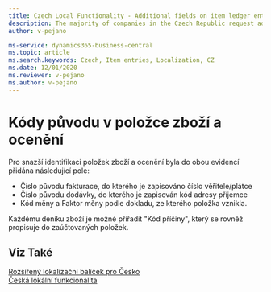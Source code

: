 ```yaml
---
title: Czech Local Functionality - Additional fields on item ledger entries and value entries | Microsoft Docs
description: The majority of companies in the Czech Republic request additional fields on item ledger entries and value entries.
author: v-pejano

ms-service: dynamics365-business-central
ms.topic: article
ms.search.keywords: Czech, Item entries, Localization, CZ
ms.date: 12/01/2020
ms.reviewer: v-pejano
ms.author: v-pejano
---
```



# Kódy původu v položce zboží a ocenění

Pro snazší identifikaci položek zboží a ocenění byla do obou evidencí přidána následující pole:

- Číslo původu fakturace, do kterého je zapisováno číslo věřitele/plátce
- Číslo původu dodávky, do kterého je zapisován kód adresy příjemce
- Kód měny a Faktor měny podle dokladu, ze kterého položka vznikla.

Každému deníku zboží je možné přiřadit "Kód příčiny", který se rovněž propisuje do zaúčtovaných položek.

## Viz Také

[Rozšířený lokalizační balíček pro Česko](ui-extensions-advanced-localization-pack-cz.md)  
[Česká lokální funkcionalita](czech-local-functionality.md)

